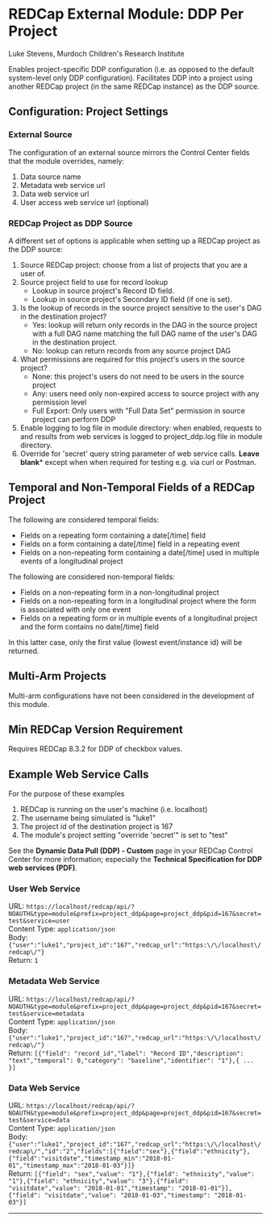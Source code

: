 # REDCap External Module: DDP Per Project

Luke Stevens, Murdoch Children's Research Institute

Enables project-specific DDP configuration (i.e. as opposed to the default system-level only DDP configuration).
Facilitates DDP into a project using another REDCap project (in the same REDCap instance) as the DDP source.

## Configuration: Project Settings
### External Source
The configuration of an external source mirrors the Control Center fields that the module overrides, namely:
1. Data source name
2. Metadata web service url
3. Data web service url
4. User access web service url (optional)

### REDCap Project as DDP Source
A different set of options is applicable when setting up a REDCap project as the DDP source:
1. Source REDCap project: choose from a list of projects that you are a user of.
2. Source project field to use for record lookup
   - Lookup in source project's Record ID field.
   - Lookup in source project's Secondary ID field (if one is set).
3. Is the lookup of records in the source project sensitive to the user's DAG in the destination project?
   - Yes: lookup will return only records in the DAG in the source project with a full DAG name matching the full DAG name of the user's DAG in the destination project.
   - No: lookup can return records from any source project DAG
4. What permissions are required for this project's users in the source project?
   - None: this project's users do not need to be users in the source project
   - Any: users need only non-expired access to source project with any permission level
   - Full Export: Only users with \"Full Data Set\" permission in source project can perform DDP
5. Enable logging to log file in module directory: when enabled, requests to and results from web services is logged to project_ddp.log file in module directory.
6. Override for 'secret' query string parameter of web service calls. **Leave blank*** except when when required for testing e.g. via curl or Postman.

## Temporal and Non-Temporal Fields of a REDCap Project
The following are considered temporal fields:
* Fields on a repeating form containing a date[/time] field 
* Fields on a form containing a date[/time] field in a repeating event 
* Fields on a non-repeating form containing a date[/time] used in multiple events of a longitudinal project

The following are considered non-temporal fields:
* Fields on a non-repeating form in a non-longitudinal project
* Fields on a non-repeating form in a longitudinal project where the form is associated with only one event
* Fields on a repeating form or in multiple events of a longitudinal project and the form contains no date[/time] field

In this latter case, only the first value (lowest event/instance id) will be returned.

## Multi-Arm Projects
Multi-arm configurations have not been considered in the development of this module.

## Min REDCap Version Requirement
Requires REDCap 8.3.2 for DDP of checkbox values.

## Example Web Service Calls
For the purpose of these examples
1. REDCap is running on the user's machine (i.e. localhost)
2. The username being simulated is "luke1"
3. The project id of the destination project is 167
4. The module's project setting "override 'secret'" is set to "test"  

See the **Dynamic Data Pull (DDP) - Custom** page in your REDCap Control Center for more information; especially the **Technical Specification for DDP web services (PDF)**.

### User Web Service
URL: `https://localhost/redcap/api/?NOAUTH&type=module&prefix=project_ddp&page=project_ddp&pid=167&secret=test&service=user`  
Content Type: `application/json`  
Body: `{"user":"luke1","project_id":"167","redcap_url":"https:\/\/localhost\/redcap\/"}`  
Return: `1`  

### Metadata Web Service
URL: `https://localhost/redcap/api/?NOAUTH&type=module&prefix=project_ddp&page=project_ddp&pid=167&secret=test&service=metadata`  
Content Type: `application/json`  
Body: `{"user":"luke1","project_id":"167","redcap_url":"https:\/\/localhost\/redcap\/"}`  
Return: `[{"field": "record_id","label": "Record ID","description": "text","temporal": 0,"category": "baseline","identifier": "1"},{ ... }]`  

### Data Web Service
URL: `https://localhost/redcap/api/?NOAUTH&type=module&prefix=project_ddp&page=project_ddp&pid=167&secret=test&service=data`  
Content Type: `application/json`  
Body: `{"user":"luke1","project_id":"167","redcap_url":"https:\/\/localhost\/redcap\/","id":"2","fields":[{"field":"sex"},{"field":"ethnicity"},{"field":"visitdate","timestamp_min":"2018-01-01","timestamp_max":"2018-01-03"}]}`  
Return: `[{"field": "sex","value": "1"},{"field": "ethnicity","value": "1"},{"field": "ethnicity","value": "3"},{"field": "visitdate","value": "2018-01-01","timestamp": "2018-01-01"}],{"field": "visitdate","value": "2018-01-03","timestamp": "2018-01-03"}]`  
____
